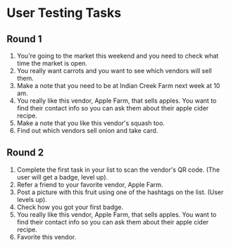 # User Testing Tasks

## Round 1

1. You're going to the market this weekend and you need to check what time the market is open.
2. You really want carrots and you want to see which vendors will sell them.
3. Make a note that you need to be at Indian Creek Farm next week at 10 am. 
4. You really like this vendor, Apple Farm, that sells apples. You want to find their contact info so you can ask them about their apple cider recipe.
5. Make a note that you like this vendor's squash too. 
6. Find out which vendors sell onion and take card.

## Round 2

1. Complete the first task in your list to scan the vendor's QR code. (The user will get a badge, level up). 
2. Refer a friend to your favorite vendor, Apple Farm.
3. Post a picture with this fruit using one of the hashtags on the list. (User levels up).
4. Check how you got your first badge.
5. You really like this vendor, Apple Farm, that sells apples. You want to find their contact info so you can ask them about their apple cider recipe.
6. Favorite this vendor. 